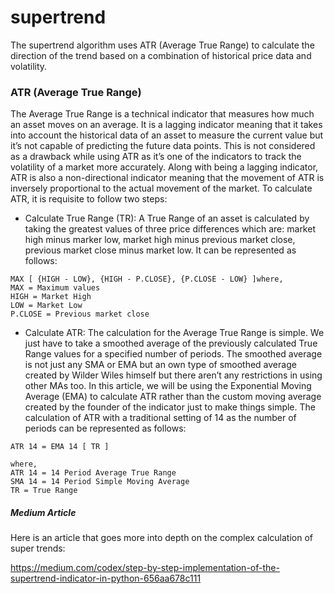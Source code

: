 # supertrend

The supertrend algorithm uses ATR (Average True Range) to calculate the direction of the trend based on a combination of historical price data and volatility.

### ATR (Average True Range)

The Average True Range is a technical indicator that measures how much an asset moves on an average. It is a lagging indicator meaning that it takes into account the historical data of an asset to measure the current value but it’s not capable of predicting the future data points. This is not considered as a drawback while using ATR as it’s one of the indicators to track the volatility of a market more accurately. Along with being a lagging indicator, ATR is also a non-directional indicator meaning that the movement of ATR is inversely proportional to the actual movement of the market. To calculate ATR, it is requisite to follow two steps:

- Calculate True Range (TR): A True Range of an asset is calculated by taking the greatest values of three price differences which are: market high minus marker low, market high minus previous market close, previous market close minus market low. It can be represented as follows:

```
MAX [ {HIGH - LOW}, {HIGH - P.CLOSE}, {P.CLOSE - LOW} ]where,
MAX = Maximum values
HIGH = Market High
LOW = Market Low
P.CLOSE = Previous market close
```

- Calculate ATR: The calculation for the Average True Range is simple. We just have to take a smoothed average of the previously calculated True Range values for a specified number of periods. The smoothed average is not just any SMA or EMA but an own type of smoothed average created by Wilder Wiles himself but there aren’t any restrictions in using other MAs too. In this article, we will be using the Exponential Moving Average (EMA) to calculate ATR rather than the custom moving average created by the founder of the indicator just to make things simple. The calculation of ATR with a traditional setting of 14 as the number of periods can be represented as follows:

```
ATR 14 = EMA 14 [ TR ]

where,
ATR 14 = 14 Period Average True Range
SMA 14 = 14 Period Simple Moving Average
TR = True Range
```

##### Medium Article

Here is an article that goes more into depth on the complex calculation of super trends:

https://medium.com/codex/step-by-step-implementation-of-the-supertrend-indicator-in-python-656aa678c111


